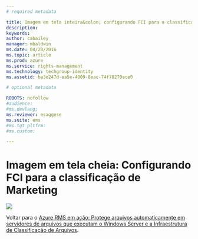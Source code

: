 ```yaml
---
# required metadata

title: Imagem em tela inteira&colon; configurando FCI para a classificação de Marketing | Azure RMS
description:
keywords:
author: cabailey
manager: mbaldwin
ms.date: 04/28/2016
ms.topic: article
ms.prod: azure
ms.service: rights-management
ms.technology: techgroup-identity
ms.assetid: ba3e247d-ea5e-4009-8eac-74f70270ece0

# optional metadata

ROBOTS: nofollow
#audience:
#ms.devlang:
ms.reviewer: esaggese
ms.suite: ems
#ms.tgt_pltfrm:
#ms.custom:

---
```


# Imagem em tela cheia: Configurando FCI para a classificação de Marketing
![](./media/AzRMS_ExampleFCI_Configuration.png)

Voltar para o [Azure RMS em ação: Protege arquivos automaticamente em servidores de arquivos que executam o Windows Server e a Infraestrutura de Classificação de Arquivos](http://technet.microsoft.com/library/jj585026.aspx).



<!--HONumber=Apr16_HO3-->


